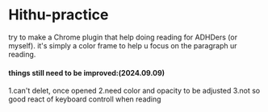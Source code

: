 # Hithu-practice
try to make a Chrome plugin that help doing reading for ADHDers (or myself). 
it's simply a color frame to help u focus on the paragraph ur reading.

#### things still need to be improved:(2024.09.09)
1.can't delet, once opened
2.need color and opacity to be adjusted
3.not so good react of keyboard controll when reading
